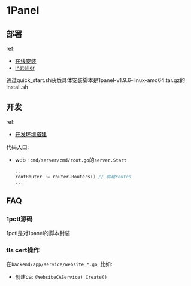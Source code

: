 # 1Panel
## 部署
ref:
- [在线安装](https://1panel.cn/docs/installation/online_installation/)
- [installer](https://github.com/1Panel-dev/installer)

通过quick_start.sh获悉具体安装脚本是1panel-v1.9.6-linux-amd64.tar.gz的install.sh

## 开发
ref:
- [开发环境搭建](https://1panel.cn/docs/dev_manual/dev_manual/)

代码入口:
- web : `cmd/server/cmd/root.go`的`server.Start`

	```go
	...
	rootRouter := router.Routers() // 构建routes
	...
	```

## FAQ
### 1pctl源码
1pctl是对1panel的脚本封装

### tls cert操作
在`backend/app/service/website_*.go`, 比如:
- 创建ca: `(WebsiteCAService) Create()`